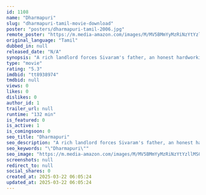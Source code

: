 ```yaml
---
id: 1108
name: "Dharmapuri"
slug: "dharmapuri-tamil-movie-download"
poster: "posters/dharmapuri-tamil-2006.jpg"
remote_poster: "https://m.media-amazon.com/images/M/MV5BMmYyMzRiNzYtYzllMS00ODkwLTk3MjktNzA3YTliYmNjMTcxXkEyXkFqcGc@._V1_SX300.jpg"
original_language: "Tamil"
dubbed_in: null
released_date: "N/A"
synopsis: "A rich landlord forces Sivaram's father, an honest hardworking man, to leave the village. However, years later, the villagers beg Sivaraman to save them from the cruel landlord and his sons."
type: "movie"
rating: "5.3"
imdbid: "tt8938974"
tmdbid: null
views: 0
likes: 0
dislikes: 0
author_id: 1
trailer_url: null
runtime: "132 min"
is_featured: 0
is_active: 1
is_comingsoon: 0
seo_title: "Dharmapuri"
seo_description: "A rich landlord forces Sivaram's father, an honest hardworking man, to leave the village. However, years later, the villagers beg Sivaraman to save them from the cruel landlord and his sons."
seo_keywords: "\"Dharmapuri\""
seo_image: "https://m.media-amazon.com/images/M/MV5BMmYyMzRiNzYtYzllMS00ODkwLTk3MjktNzA3YTliYmNjMTcxXkEyXkFqcGc@._V1_SX300.jpg"
screenshots: null
redirect_to: null
social_shares: 0
created_at: 2025-03-22 06:05:24
updated_at: 2025-03-22 06:05:24
---
```



